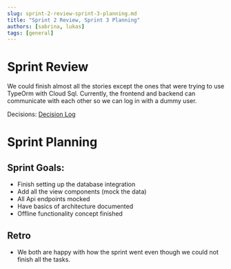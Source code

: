 ```yaml
---
slug: sprint-2-review-sprint-3-planning.md
title: "Sprint 2 Review, Sprint 3 Planning"
authors: [sabrina, lukas]
tags: [general]
---
```


# Sprint Review

We could finish almost all the stories except the ones that were trying
to use TypeOrm with Cloud Sql.
Currently, the frontend and backend can communicate with each other so we
can log in with a dummy user.

Decisions: [Decision Log](/general/decision-log.md)

# Sprint Planning

## Sprint Goals:
- Finish setting up the database integration
- Add all the view components (mock the data)
- All Api endpoints mocked
- Have basics of architecture documented
- Offline functionality concept finished

## Retro
- We both are happy with how the sprint went even though we could not finish all the tasks.

